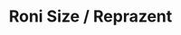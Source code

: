 ---
title: "Roni Size / Reprazent"
summary: "British drum-n-bass group. Originally the group included producers , , and , and on vocals, on bass and on drums."
image: "roni-size-reprazent.jpg"
---